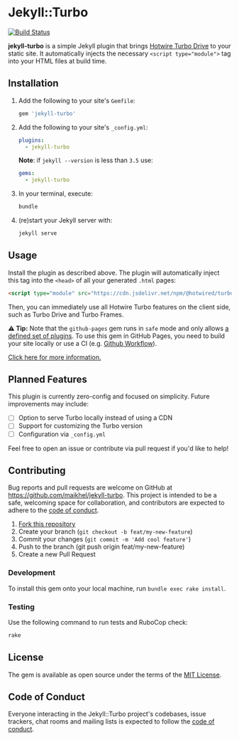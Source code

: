 # Jekyll::Turbo

[![Build Status](https://github.com/maikhel/jekyll-turbo/actions/workflows/main.yml/badge.svg)](https://github.com/maikhel/jekyll-turbo/actions)

**jekyll-turbo** is a simple Jekyll plugin that brings [Hotwire Turbo Drive](https://turbo.hotwired.dev/) to your static site. It automatically injects the necessary `<script type="module">` tag into your HTML files at build time.

## Installation

1. Add the following to your site's `Gemfile`:

   ```ruby
   gem 'jekyll-turbo'
   ```

2. Add the following to your site's `_config.yml`:

   ```yml
   plugins:
     - jekyll-turbo
   ```

   **Note**: if `jekyll --version` is less than `3.5` use:

   ```yml
   gems:
     - jekyll-turbo
   ```

3. In your terminal, execute:

   ```bash
   bundle
   ```

4. (re)start your Jekyll server with:

   ```bash
   jekyll serve
   ```

## Usage

Install the plugin as described above.
The plugin will automatically inject this tag into the `<head>` of all your generated `.html` pages:

```HTML
<script type="module" src="https://cdn.jsdelivr.net/npm/@hotwired/turbo@8.0.4/dist/turbo.es2017-esm.js"></script>
```
Then, you can immediately use all Hotwire Turbo features on the client side, such as Turbo Drive and Turbo Frames.

**⚠️ Tip:** Note that the `github-pages` gem runs in `safe` mode and only allows [a defined set of plugins](https://pages.github.com/versions/). To use this gem in GitHub Pages, you need to build your site locally or use a CI (e.g. [Github Workflow](https://help.github.com/en/actions/configuring-and-managing-workflows/configuring-a-workflow)).

[Click here for more information.](https://jekyllrb.com/docs/continuous-integration/github-actions/)

## Planned Features
This plugin is currently zero-config and focused on simplicity. Future improvements may include:

- [ ] Option to serve Turbo locally instead of using a CDN
- [ ] Support for customizing the Turbo version
- [ ] Configuration via `_config.yml`

Feel free to open an issue or contribute via pull request if you'd like to help!

## Contributing

Bug reports and pull requests are welcome on GitHub at https://github.com/maikhel/jekyll-turbo. This project is intended to be a safe, welcoming space for collaboration, and contributors are expected to adhere to the [code of conduct](https://github.com/maikhel/jekyll-turbo/blob/main/CODE_OF_CONDUCT.md).

1. [Fork this repository](https://github.com/maikhel/jekyll-turbo/fork)
2. Create your branch (`git checkout -b feat/my-new-feature`)
3. Commit your changes (`git commit -m 'Add cool feature'`)
4. Push to the branch (git push origin feat/my-new-feature)
5. Create a new Pull Request

### Development

To install this gem onto your local machine, run `bundle exec rake install`.

### Testing

Use the following command to run tests and RuboCop check:

```bash
rake
```

## License

The gem is available as open source under the terms of the [MIT License](https://opensource.org/licenses/MIT).

## Code of Conduct

Everyone interacting in the Jekyll::Turbo project's codebases, issue trackers, chat rooms and mailing lists is expected to follow the [code of conduct](https://github.com/maikhel/jekyll-turbo/blob/main/CODE_OF_CONDUCT.md).
